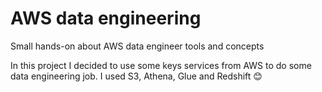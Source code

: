 # AWS data engineering
Small hands-on about AWS data engineer tools and concepts

In this project I decided to use some keys services from AWS to do some data engineering job. I used S3, Athena, Glue and Redshift :blush:
